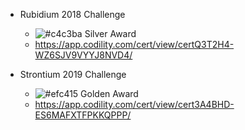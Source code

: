 - Rubidium 2018 Challenge 
  - ![#c4c3ba](https://placehold.it/15/c4c3ba/000000?text=+) Silver Award
  - https://app.codility.com/cert/view/certQ3T2H4-WZ6SJV9VYYJ8NVD4/

- Strontium 2019 Challenge 
  - ![#efc415](https://placehold.it/15/efc415/000000?text=+) Golden Award
  - https://app.codility.com/cert/view/cert3A4BHD-ES6MAFXTFPKKQPPP/
